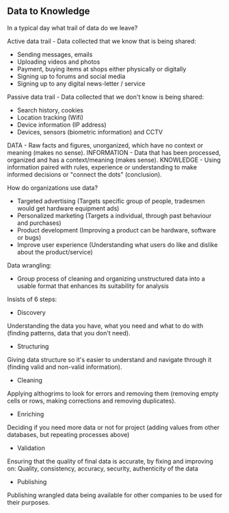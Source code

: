 ## Data to Knowledge

In a typical day what trail of data do we leave?

Active data trail - Data collected that we know that is being shared:

- Sending messages, emails
- Uploading videos and photos
- Payment, buying items at shops either physically or digitally
- Signing up to forums and social media
- Signing up to any digital news-letter / service

Passive data trail - Data collected that we don't know is being shared:

- Search history, cookies
- Location tracking (Wifi)
- Device information (IP address)
- Devices, sensors (biometric information) and CCTV


DATA - Raw facts and figures, unorganized, which have no context or meaning (makes no sense).
INFORMATION - Data that has been processed, organized and has a context/meaning (makes sense).
KNOWLEDGE - Using information paired with rules, experience or understanding to make informed decisions or "connect the dots" (conclusion).


How do organizations use data?

- Targeted advertising (Targets specific group of people, tradesmen would get hardware equipment ads)
- Personalized marketing (Targets a individual, through past behaviour and purchases)
- Product development (Improving a product can be hardware, software or bugs)
- Improve user experience (Understanding what users do like and dislike about the product/service)


Data wrangling:

- Group process of cleaning and organizing unstructured data into a usable format that enhances its suitability for analysis

Insists of 6 steps:

- Discovery 

Understanding the data you have, what you need and what to do with (finding patterns, data that you don't need).

- Structuring 

Giving data structure so it's easier to understand and navigate through it (finding valid and non-valid information).

- Cleaning

Applying althogrims to look for errors and removing them (removing empty cells or rows, making corrections and removing duplicates).

- Enriching

Deciding if you need more data or not for project (adding values from other databases, but repeating processes above)

- Validation

Ensuring that the quality of final data is accurate, by fixing and improving on:
Quality, consistency, accuracy, security, authenticity of the data

- Publishing

Publishing wrangled data being available for other companies to be used for their purposes.